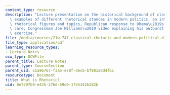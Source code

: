 ```yaml
---
content_type: resource
description: "Lecture presentation on the historical background of classical rhetoric,\
  \ examples of different rhetorical stances in modern politics, an introduction to\
  \ rhetorical figures and topics, Republican response to Obama\u2019s speech on health\
  \ care, Congressman Joe Williams\u2019 video explaining his outburst, and a class\
  \ exercise."
file: /media/courses/21w-747-classical-rhetoric-and-modern-political-discourse-fall-2009/8e7397b9e435276d59d017e5342b282b_MIT21W_747_01F09_lec02.pdf
file_type: application/pdf
learning_resource_types:
- Lecture Notes
ocw_type: OCWFile
parent_title: Lecture Notes
parent_type: CourseSection
parent_uid: 51a96767-f3a5-e78f-dec6-bf981a6d4f6c
resourcetype: Document
title: What is Rhetoric?
uid: 8e7397b9-e435-276d-59d0-17e5342b282b
---
```

